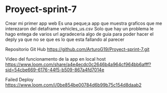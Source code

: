# Proyect-sprint-7
Crear mi primer app web 
Es una peque;a app que muestra graficos que me interezaron del detaframe vehicles_us.csv
Solo que hay un problema le hago entega de varios url
agradeceria algo de guia para poder hacer el deply ya que no se que es lo que esta fallando al parecer 

Repositorio Git Hub
https://github.com/ArturoG19/Proyect-sprint-7.git


Video  del funcionamento de la app en local host
https://www.loom.com/share/a4e4ecdc0c2646b4a964cf964bb6afff?sid=54cbe669-6176-44f5-b509-867a4fd7014e

Failed Deploy
https://www.loom.com/i/0be854be00784d6b99b75c154d8daab2